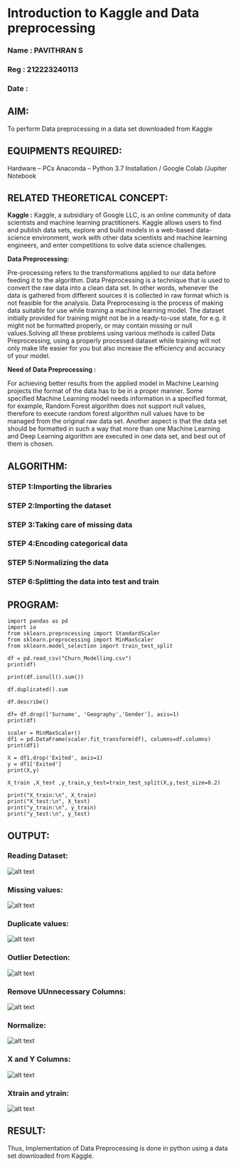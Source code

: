 # Introduction to Kaggle and Data preprocessing

### Name : PAVITHRAN S
### Reg  : 212223240113
### Date :  

## AIM:

To perform Data preprocessing in a data set downloaded from Kaggle

## EQUIPMENTS REQUIRED:

Hardware – PCs
Anaconda – Python 3.7 Installation / Google Colab /Jupiter Notebook

## RELATED THEORETICAL CONCEPT:

**Kaggle :**
Kaggle, a subsidiary of Google LLC, is an online community of data scientists and machine learning practitioners. Kaggle allows users to find and publish data sets, explore and build models in a web-based data-science environment, work with other data scientists and machine learning engineers, and enter competitions to solve data science challenges.

**Data Preprocessing:**

Pre-processing refers to the transformations applied to our data before feeding it to the algorithm. Data Preprocessing is a technique that is used to convert the raw data into a clean data set. In other words, whenever the data is gathered from different sources it is collected in raw format which is not feasible for the analysis.
Data Preprocessing is the process of making data suitable for use while training a machine learning model. The dataset initially provided for training might not be in a ready-to-use state, for e.g. it might not be formatted properly, or may contain missing or null values.Solving all these problems using various methods is called Data Preprocessing, using a properly processed dataset while training will not only make life easier for you but also increase the efficiency and accuracy of your model.

**Need of Data Preprocessing :**

For achieving better results from the applied model in Machine Learning projects the format of the data has to be in a proper manner. Some specified Machine Learning model needs information in a specified format, for example, Random Forest algorithm does not support null values, therefore to execute random forest algorithm null values have to be managed from the original raw data set.
Another aspect is that the data set should be formatted in such a way that more than one Machine Learning and Deep Learning algorithm are executed in one data set, and best out of them is chosen.


## ALGORITHM:
### STEP 1:Importing the libraries<BR>
### STEP 2:Importing the dataset<BR>
### STEP 3:Taking care of missing data<BR>
### STEP 4:Encoding categorical data<BR>
### STEP 5:Normalizing the data<BR>
### STEP 6:Splitting the data into test and train<BR>

##  PROGRAM:

```
import pandas as pd
import io
from sklearn.preprocessing import StandardScaler
from sklearn.preprocessing import MinMaxScaler
from sklearn.model_selection import train_test_split
```
```
df = pd.read_csv("Churn_Modelling.csv")
print(df)
```
```
print(df.isnull().sum())
```
```
df.duplicated().sum
```
```
df.describe()
```
```
df= df.drop(['Surname', 'Geography','Gender'], axis=1)
print(df)
```
```
scaler = MinMaxScaler()
df1 = pd.DataFrame(scaler.fit_transform(df), columns=df.columns)
print(df1)
```
```
X = df1.drop('Exited', axis=1)
y = df1['Exited']
print(X,y)
```
```
X_train ,X_test ,y_train,y_test=train_test_split(X,y,test_size=0.2)
```
```
print("X_train:\n", X_train)
print("X_test:\n", X_test)
print("y_train:\n", y_train)
print("y_test:\n", y_test)
```
## OUTPUT:

### Reading Dataset:
![alt text](output/read.png)

### Missing values:
![alt text](output/missing.png)

### Duplicate values:
![alt text](output/duplicate.png)

### Outlier Detection:
![alt text](output/outlier.png)

### Remove UUnnecessary Columns:
![alt text](output/remove.png)

### Normalize:
![alt text](output/scale.png)

### X and Y Columns:
![alt text](output/xandy.png)

### Xtrain and ytrain:
![alt text](<output/xtestand ytest.png>)

## RESULT:
Thus, Implementation of Data Preprocessing is done in python  using a data set downloaded from Kaggle.


